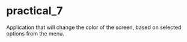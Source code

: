 # practical_7

Application that will change the color of the screen, based on selected options from the menu.

